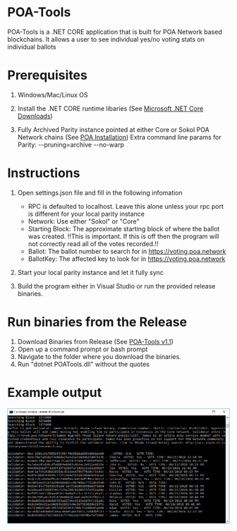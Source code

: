 # POA-Tools

POA-Tools is a .NET CORE application that is built for POA Network based blockchains. It allows a user to see individual yes/no voting stats on individual ballots

# Prerequisites

1. Windows/Mac/Linux OS
2. Install the .NET CORE runtime libaries (See [Microsoft .NET Core Downloads](https://www.microsoft.com/net/download))

3. Fully Archived Parity instance pointed at either Core or Sokol POA Network chains
(See [POA Installation](https://github.com/poanetwork/wiki/wiki/POA-Installation))
Extra command line params for Parity: --pruning=archive --no-warp

# Instructions
1. Open settings.json file and fill in the following infomation
    - RPC is defaulted to localhost. Leave this alone unless your rpc port is different for your local parity instance
    - Network: Use either "Sokol" or "Core"
    - Starting Block: The approximate starting block of where the ballot was created. !!This is important. If this is off then the program will not correctly read all of the votes recorded.!!
    - Ballot: The ballot number to search for in https://voting.poa.network
    - BallotKey: The affected key to look for in https://voting.poa.network

2. Start your local parity instance and let it fully sync
3. Build the program either in Visual Studio or run the provided release binaries.

# Run binaries from the Release
1. Download Binaries from Release (See [POA-Tools v1.1](https://github.com/ajkagy/POA-Tools/releases/tag/1.1))
2. Open up a command prompt or bash prompt
3. Navigate to the folder where you download the binaries.
4. Run "dotnet POATools.dll" without the quotes

# Example output

![Example Output](https://raw.githubusercontent.com/ajkagy/POA-Tools/master/results_James_core.png)